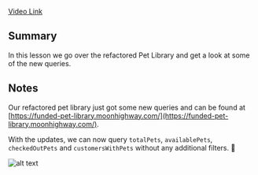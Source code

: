 [Video Link](https://egghead.io/lessons/graphql-explore-refactored-graphql-queries)

## Summary

In this lesson we go over the refactored Pet Library and get a look at some of the new queries.

## Notes

<TimeStamp start="0:00" end="0:17">

Our refactored pet library just got some new queries and can be found at [https://funded-pet-library.moonhighway.com/](https://funded-pet-library.moonhighway.com/).

</TimeStamp>

<TimeStamp start="0:28" end="1:06">

With the updates, we can now query `totalPets`, `availablePets`, `checkedOutPets` and `customersWithPets` without any additional filters. 🎉

![alt text](https://i.ibb.co/jbZsnvG/scrnli-1-25-2020-2-06-14-PM.png)

</TimeStamp>
